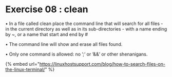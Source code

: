 # Exercise 08 : clean

• In a file called clean place the command line that will search for all files - in the current directory as well as in its sub-directories - with a name ending by \~, or a name that start and end by #&#x20;

• The command line will show and erase all files found.&#x20;

• Only one command is allowed: no ’;’ or ’&&’ or other shenanigans.



{% embed url="https://linuxhostsupport.com/blog/how-to-search-files-on-the-linux-terminal/" %}
